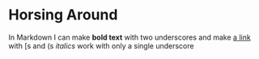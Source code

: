 # Horsing Around
In Markdown I can make __bold text__ with two underscores
and make [a link](https://teengoogle.com) with [s and (s
_italics_ work with only a single underscore
